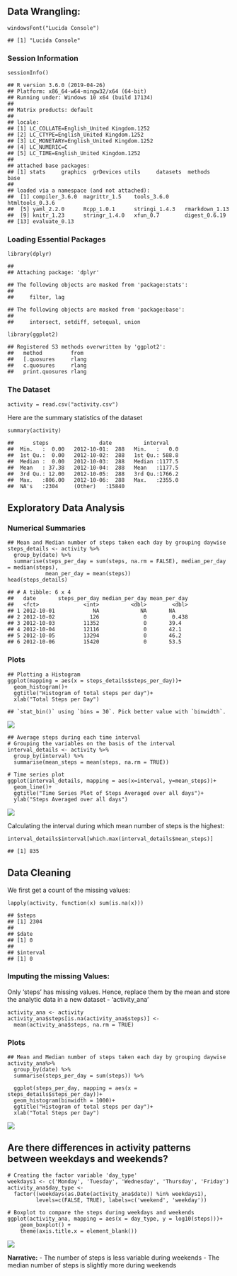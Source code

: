 Data Wrangling:
---------------

    windowsFont("Lucida Console")

    ## [1] "Lucida Console"

### Session Information

    sessionInfo()

    ## R version 3.6.0 (2019-04-26)
    ## Platform: x86_64-w64-mingw32/x64 (64-bit)
    ## Running under: Windows 10 x64 (build 17134)
    ## 
    ## Matrix products: default
    ## 
    ## locale:
    ## [1] LC_COLLATE=English_United Kingdom.1252 
    ## [2] LC_CTYPE=English_United Kingdom.1252   
    ## [3] LC_MONETARY=English_United Kingdom.1252
    ## [4] LC_NUMERIC=C                           
    ## [5] LC_TIME=English_United Kingdom.1252    
    ## 
    ## attached base packages:
    ## [1] stats     graphics  grDevices utils     datasets  methods   base     
    ## 
    ## loaded via a namespace (and not attached):
    ##  [1] compiler_3.6.0  magrittr_1.5    tools_3.6.0     htmltools_0.3.6
    ##  [5] yaml_2.2.0      Rcpp_1.0.1      stringi_1.4.3   rmarkdown_1.13 
    ##  [9] knitr_1.23      stringr_1.4.0   xfun_0.7        digest_0.6.19  
    ## [13] evaluate_0.13

### Loading Essential Packages

    library(dplyr)

    ## 
    ## Attaching package: 'dplyr'

    ## The following objects are masked from 'package:stats':
    ## 
    ##     filter, lag

    ## The following objects are masked from 'package:base':
    ## 
    ##     intersect, setdiff, setequal, union

    library(ggplot2)

    ## Registered S3 methods overwritten by 'ggplot2':
    ##   method         from 
    ##   [.quosures     rlang
    ##   c.quosures     rlang
    ##   print.quosures rlang

### The Dataset

    activity = read.csv("activity.csv")

Here are the summary statistics of the dataset

    summary(activity)

    ##      steps                date          interval     
    ##  Min.   :  0.00   2012-10-01:  288   Min.   :   0.0  
    ##  1st Qu.:  0.00   2012-10-02:  288   1st Qu.: 588.8  
    ##  Median :  0.00   2012-10-03:  288   Median :1177.5  
    ##  Mean   : 37.38   2012-10-04:  288   Mean   :1177.5  
    ##  3rd Qu.: 12.00   2012-10-05:  288   3rd Qu.:1766.2  
    ##  Max.   :806.00   2012-10-06:  288   Max.   :2355.0  
    ##  NA's   :2304     (Other)   :15840

Exploratory Data Analysis
-------------------------

### Numerical Summaries

    ## Mean and Median number of steps taken each day by grouping daywise
    steps_details <- activity %>%
      group_by(date) %>%
      summarise(steps_per_day = sum(steps, na.rm = FALSE), median_per_day = median(steps),
                mean_per_day = mean(steps))
    head(steps_details)

    ## # A tibble: 6 x 4
    ##   date       steps_per_day median_per_day mean_per_day
    ##   <fct>              <int>          <dbl>        <dbl>
    ## 1 2012-10-01            NA             NA       NA    
    ## 2 2012-10-02           126              0        0.438
    ## 3 2012-10-03         11352              0       39.4  
    ## 4 2012-10-04         12116              0       42.1  
    ## 5 2012-10-05         13294              0       46.2  
    ## 6 2012-10-06         15420              0       53.5

### Plots

    ## Plotting a Histogram
    ggplot(mapping = aes(x = steps_details$steps_per_day))+
      geom_histogram()+ 
      ggtitle("Histogram of total steps per day")+
      xlab("Total Steps per Day") 

    ## `stat_bin()` using `bins = 30`. Pick better value with `binwidth`.

![](PA1_template_files/figure-markdown_strict/Histogram-1.png)

    ## Average steps during each time interval
    # Grouping the variables on the basis of the interval
    interval_details <- activity %>%
      group_by(interval) %>%
      summarise(mean_steps = mean(steps, na.rm = TRUE))

    # Time series plot
    ggplot(interval_details, mapping = aes(x=interval, y=mean_steps))+
      geom_line()+
      ggtitle("Time Series Plot of Steps Averaged over all days")+
      ylab("Steps Averaged over all days")

![](PA1_template_files/figure-markdown_strict/Time%20Series%20Plot-1.png)

Calculating the interval during which mean number of steps is the
highest:

    interval_details$interval[which.max(interval_details$mean_steps)]

    ## [1] 835

Data Cleaning
-------------

We first get a count of the missing values:

    lapply(activity, function(x) sum(is.na(x)))

    ## $steps
    ## [1] 2304
    ## 
    ## $date
    ## [1] 0
    ## 
    ## $interval
    ## [1] 0

### Imputing the missing Values:

Only ‘steps’ has missing values. Hence, replace them by the mean and
store the analytic data in a new dataset - ‘activity\_ana’

    activity_ana <- activity
    activity_ana$steps[is.na(activity_ana$steps)] <- 
      mean(activity_ana$steps, na.rm = TRUE)

### Plots

    ## Mean and Median number of steps taken each day by grouping daywise
    activity_ana%>%
      group_by(date) %>%
      summarise(steps_per_day = sum(steps)) %>%
      
      ggplot(steps_per_day, mapping = aes(x = steps_details$steps_per_day))+
      geom_histogram(binwidth = 1000)+
      ggtitle("Histogram of total steps per day")+
      xlab("Total Steps per Day") 

![](PA1_template_files/figure-markdown_strict/Histogram%20without%20NA-1.png)

Are there differences in activity patterns between weekdays and weekends?
-------------------------------------------------------------------------

    # Creating the factor variable 'day_type'
    weekdays1 <- c('Monday', 'Tuesday', 'Wednesday', 'Thursday', 'Friday')
    activity_ana$day_type <- 
      factor((weekdays(as.Date(activity_ana$date)) %in% weekdays1), 
             levels=c(FALSE, TRUE), labels=c('weekend', 'weekday'))

    # Boxplot to compare the steps during weekdays and weekends
    ggplot(activity_ana, mapping = aes(x = day_type, y = log10(steps)))+
        geom_boxplot() +
        theme(axis.title.x = element_blank())

![](PA1_template_files/figure-markdown_strict/Factor%20Variables-1.png)

**Narrative:** - The number of steps is less variable during weekends -
The median number of steps is slightly more during weekends
